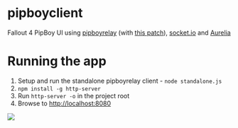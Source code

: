 # pipboyclient
Fallout 4 PipBoy UI using [pipboyrelay](https://github.com/rgbkrk/pipboyrelay) (with [this patch](https://github.com/rgbkrk/pipboyrelay/pull/5)), [socket.io](http://socket.io/) and [Aurelia](https://aurelia.io)

# Running the app

1. Setup and run the standalone pipboyrelay client - `node standalone.js`
2. `npm install -g http-server`
3. Run `http-server -o` in the project root
4. Browse to [http://localhost:8080](http://localhost:8080)

![](http://i.imgur.com/oKNOt6h.png)
